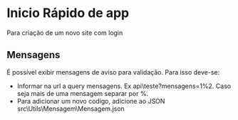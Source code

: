 # Inicio Rápido de app

Para criação de um novo site com login

## Mensagens

É possível exibir mensagens de aviso para validação. Para isso deve-se:

  - Informar na url a query mensagens. Ex api\teste?mensagens=1%2. Caso seja mais de uma mensagem separar por %.
  - Para adicionar um novo codigo, adicione ao JSON src\Utils\Mensagem\Mensagem.json